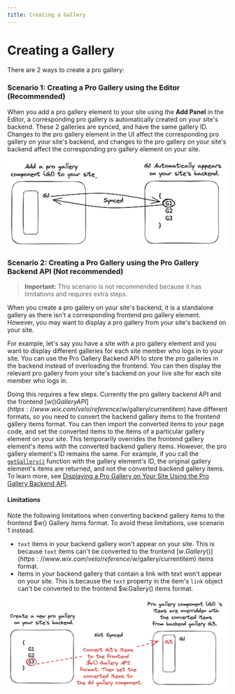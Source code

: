 ```yaml
---
title: Creating a Gallery
---
```


# Creating a Gallery

There are 2 ways to create a pro gallery:


### Scenario 1: Creating a Pro Gallery using the Editor (Recommended)

When you add a pro gallery element to your site using the **Add Panel** in the Editor, a corresponding pro gallery is automatically created on your site's backend. These 2 galleries are synced, and have the same gallery ID. Changes to the pro gallery element in the UI affect the corresponding pro gallery on your site's backend, and changes to the pro gallery on your site's backend affect the corresponding pro gallery element on your site. 

![Diagram1](diagram1.png)


### Scenario 2: Creating a Pro Gallery using the Pro Gallery Backend API (Not recommended)

<blockquote class="important">

__Important:__
 This scenario is not recommended because it has limitations and requires extra steps.
 
</blockquote>  

When you create a pro gallery on your site's backend, it is a standalone gallery as there isn't a corresponding frontend pro gallery element. However, you may want to display a pro gallery from your site's backend on your site. 

For example, let's say you have a site with a pro gallery element and you want to display different galleries for each site member who logs in to your site. You can use the Pro Gallery Backend API to store the pro galleries in the backend instead of overloading the frontend. You can then display the relevant pro gallery from your site's backend on your live site for each site member who logs in. 

Doing this requires a few steps. Currently the pro gallery backend API and the frontend [$w() Gallery API](https://www.wix.com/velo/reference/$w/gallery/currentitem) have different formats, so you need to convert the backend gallery items to the frontend gallery items format. You can then import the converted items to your page code, and set the converted items to the items of a particular gallery element on your site. This temporarily overrides the frontend gallery element's items with the converted backend gallery items. However, the pro gallery element's ID remains the same. For example, if you call the [`getGallery()`](#getGallery) function with the gallery element's ID, the original gallery element's items are returned, and not the converted backend gallery items. To learn more, see [Displaying a Pro Gallery on Your Site Using the Pro Gallery Backend API](#article). 

#### Limitations

Note the following limitations when converting backend gallery items to the frontend $w() Gallery items format. To avoid these limitations, use scenario 1 instead.
+ `text` items in your backend gallery won't appear on your site. This is because `text` items can't be converted to the frontend [$w.Gallery()](https://www.wix.com/velo/reference/$w/gallery/currentitem) items format. 
+ Items in your backend gallery that contain a link with text won't appear on your site. This is because the `text` property in the item's `link` object can't be converted to the frontend $w.Gallery() items format. 

![Diagram2](diagram2.png)


